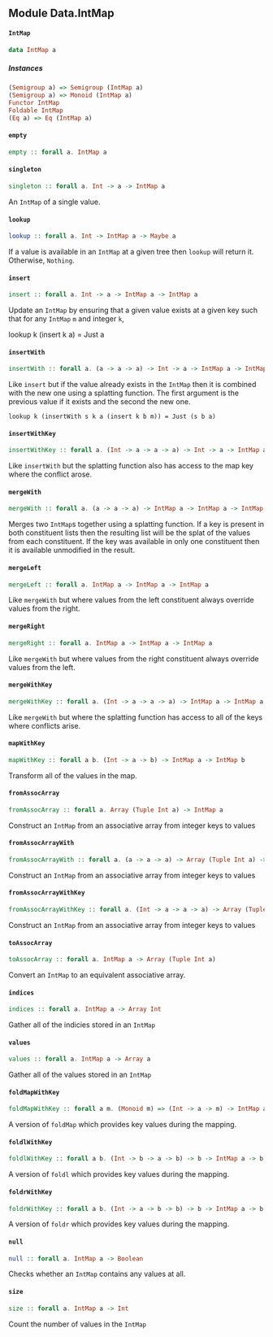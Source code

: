## Module Data.IntMap

#### `IntMap`

``` purescript
data IntMap a
```

##### Instances
``` purescript
(Semigroup a) => Semigroup (IntMap a)
(Semigroup a) => Monoid (IntMap a)
Functor IntMap
Foldable IntMap
(Eq a) => Eq (IntMap a)
```

#### `empty`

``` purescript
empty :: forall a. IntMap a
```

#### `singleton`

``` purescript
singleton :: forall a. Int -> a -> IntMap a
```

An `IntMap` of a single value.

#### `lookup`

``` purescript
lookup :: forall a. Int -> IntMap a -> Maybe a
```

If a value is available in an `IntMap` at a given tree then `lookup`
will return it. Otherwise, `Nothing`.

#### `insert`

``` purescript
insert :: forall a. Int -> a -> IntMap a -> IntMap a
```

Update an `IntMap` by ensuring that a given value exists at a given 
key such that for any `IntMap` `m` and integer `k`, 

  lookup k (insert k a) = Just a


#### `insertWith`

``` purescript
insertWith :: forall a. (a -> a -> a) -> Int -> a -> IntMap a -> IntMap a
```

Like `insert` but if the value already exists in the `IntMap` then it is
combined with the new one using a splatting function. The first argument is
the previous value if it exists and the second the new one.

    lookup k (insertWith s k a (insert k b m)) = Just (s b a)


#### `insertWithKey`

``` purescript
insertWithKey :: forall a. (Int -> a -> a -> a) -> Int -> a -> IntMap a -> IntMap a
```

Like `insertWith` but the splatting function also has access to the 
map key where the conflict arose.

#### `mergeWith`

``` purescript
mergeWith :: forall a. (a -> a -> a) -> IntMap a -> IntMap a -> IntMap a
```

Merges two `IntMap`s together using a splatting function. If 
a key is present in both constituent lists then the resulting 
list will be the splat of the values from each constituent. If the key
was available in only one constituent then it is available unmodified 
in the result.

#### `mergeLeft`

``` purescript
mergeLeft :: forall a. IntMap a -> IntMap a -> IntMap a
```

Like `mergeWith` but where values from the left constituent always override
values from the right.

#### `mergeRight`

``` purescript
mergeRight :: forall a. IntMap a -> IntMap a -> IntMap a
```

Like `mergeWith` but where values from the right constituent always override
values from the left.

#### `mergeWithKey`

``` purescript
mergeWithKey :: forall a. (Int -> a -> a -> a) -> IntMap a -> IntMap a -> IntMap a
```

Like `mergeWith` but where the splatting function has access to all of the
keys where conflicts arise.

#### `mapWithKey`

``` purescript
mapWithKey :: forall a b. (Int -> a -> b) -> IntMap a -> IntMap b
```

Transform all of the values in the map.

#### `fromAssocArray`

``` purescript
fromAssocArray :: forall a. Array (Tuple Int a) -> IntMap a
```

Construct an `IntMap` from an associative array from integer keys to values

#### `fromAssocArrayWith`

``` purescript
fromAssocArrayWith :: forall a. (a -> a -> a) -> Array (Tuple Int a) -> IntMap a
```

Construct an `IntMap` from an associative array from integer keys to values

#### `fromAssocArrayWithKey`

``` purescript
fromAssocArrayWithKey :: forall a. (Int -> a -> a -> a) -> Array (Tuple Int a) -> IntMap a
```

Construct an `IntMap` from an associative array from integer keys to values

#### `toAssocArray`

``` purescript
toAssocArray :: forall a. IntMap a -> Array (Tuple Int a)
```

Convert an `IntMap` to an equivalent associative array.

#### `indices`

``` purescript
indices :: forall a. IntMap a -> Array Int
```

Gather all of the indicies stored in an `IntMap`

#### `values`

``` purescript
values :: forall a. IntMap a -> Array a
```

Gather all of the values stored in an `IntMap`

#### `foldMapWithKey`

``` purescript
foldMapWithKey :: forall a m. (Monoid m) => (Int -> a -> m) -> IntMap a -> m
```

A version of `foldMap` which provides key values during the mapping.

#### `foldlWithKey`

``` purescript
foldlWithKey :: forall a b. (Int -> b -> a -> b) -> b -> IntMap a -> b
```

A version of `foldl` which provides key values during the mapping.

#### `foldrWithKey`

``` purescript
foldrWithKey :: forall a b. (Int -> a -> b -> b) -> b -> IntMap a -> b
```

A version of `foldr` which provides key values during the mapping.

#### `null`

``` purescript
null :: forall a. IntMap a -> Boolean
```

Checks whether an `IntMap` contains any values at all.

#### `size`

``` purescript
size :: forall a. IntMap a -> Int
```

Count the number of values in the `IntMap`


